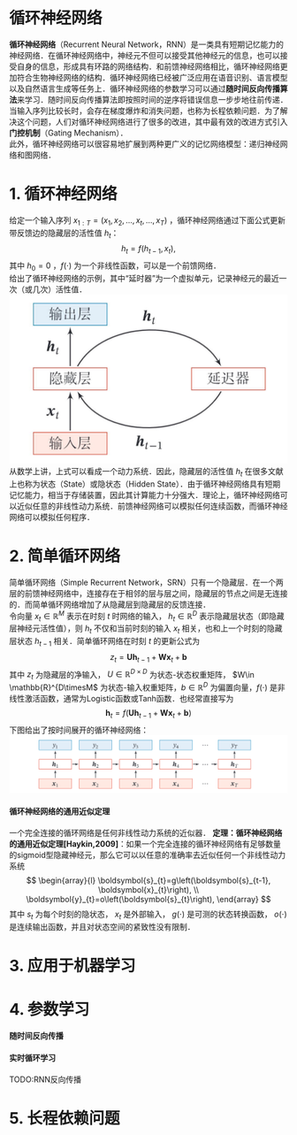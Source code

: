 # 循环神经网络
**循环神经网络**（Recurrent Neural Network，RNN）是一类具有短期记忆能力的神经网络．在循环神经网络中，神经元不但可以接受其他神经元的信息，也可以接受自身的信息，形成具有环路的网络结构．和前馈神经网络相比，循环神经网络更加符合生物神经网络的结构．循环神经网络已经被广泛应用在语音识别、语言模型以及自然语言生成等任务上．循环神经网络的参数学习可以通过**随时间反向传播算法**来学习．随时间反向传播算法即按照时间的逆序将错误信息一步步地往前传递．当输入序列比较长时，会存在梯度爆炸和消失问题，也称为长程依赖问题．为了解决这个问题，人们对循环神经网络进行了很多的改进，其中最有效的改进方式引入**门控机制**（Gating Mechanism）．  
此外，循环神经网络可以很容易地扩展到两种更广义的记忆网络模型：递归神经网络和图网络．
# 1. 循环神经网络  
给定一个输入序列 $x_{1:T} = (x_1,x_2,...,x_t,...,x_T)$ ，循环神经网络通过下面公式更新带反馈边的隐藏层的活性值 $h_t$：
$$
h_t = f(h_{t-1},x_t),
$$
其中 $h_0 = 0$ ，$f(\cdot)$ 为一个非线性函数，可以是一个前馈网络．  
给出了循环神经网络的示例，其中“延时器”为一个虚拟单元，记录神经元的最近一次（或几次）活性值．
![](images/5.JPG)  
从数学上讲，上式可以看成一个动力系统．因此，隐藏层的活性值 $h_t$ 在很多文献上也称为状态（State）或隐状态（Hidden State）．由于循环神经网络具有短期记忆能力，相当于存储装置，因此其计算能力十分强大．理论上，循环神经网络可以近似任意的非线性动力系统．前馈神经网络可以模拟任何连续函数，而循环神经网络可以模拟任何程序．
# 2. 简单循环网络  
简单循环网络（Simple Recurrent Network，SRN）只有一个隐藏层．在一个两层的前馈神经网络中，连接存在于相邻的层与层之间，隐藏层的节点之间是无连接的．而简单循环网络增加了从隐藏层到隐藏层的反馈连接．  
令向量 $x_t\in \mathbb{R}^M$ 表示在时刻 $t$ 时网络的输入， $h_t\in \mathbb{R}^D$ 表示隐藏层状态（即隐藏层神经元活性值），则 $h_t$ 不仅和当前时刻的输入 $x_t$ 相关，也和上一个时刻的隐藏层状态 $h_{t-1}$ 相关．简单循环网络在时刻 $t$ 的更新公式为
$$
z_{t}=\boldsymbol{U} \boldsymbol{h}_{t-1}+\boldsymbol{W} \boldsymbol{x}_{t}+\boldsymbol{b}
$$
其中 $z_t$ 为隐藏层的净输入， $U\in \mathbb{R}^{D\times D}$ 为状态-状态权重矩阵， $W\in \mathbb{R}^{D\timesM$ 为状态-输入权重矩阵，$b\in \mathbb{R}^D$ 为偏置向量，$f(\cdot)$ 是非线性激活函数，通常为Logistic函数或Tanh函数．也经常直接写为
$$
\boldsymbol{h}_{t}=f\left(\boldsymbol{U} \boldsymbol{h}_{t-1}+\boldsymbol{W} \boldsymbol{x}_{t}+\boldsymbol{b}\right)
$$
下图给出了按时间展开的循环神经网络：
![](img/2.PNG)  
#### 循环神经网络的通用近似定理
一个完全连接的循环网络是任何非线性动力系统的近似器．
**定理：循环神经网络的通用近似定理[Haykin,2009]**：如果一个完全连接的循环神经网络有足够数量的sigmoid型隐藏神经元，那么它可以以任意的准确率去近似任何一个非线性动力系统
$$
\begin{array}{l}
\boldsymbol{s}_{t}=g\left(\boldsymbol{s}_{t-1}, \boldsymbol{x}_{t}\right), \\
\boldsymbol{y}_{t}=o\left(\boldsymbol{s}_{t}\right),
\end{array}
$$
其中 $s_t$ 为每个时刻的隐状态， $x_t$ 是外部输入， $g(\cdot)$ 是可测的状态转换函数， $o(\cdot)$ 是连续输出函数，并且对状态空间的紧致性没有限制．  
# 3. 应用于机器学习
# 4. 参数学习
#### 随时间反向传播
#### 实时循环学习
TODO:RNN反向传播  
# 5. 长程依赖问题
